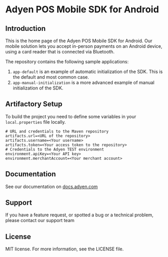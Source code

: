 # Adyen POS Mobile SDK for Android

## Introduction

This is the home page of the Adyen POS Mobile SDK for Android. 
Our mobile solution lets you accept in-person payments on an Android device, using a card reader that is connected via Bluetooth.

The repository contains the following sample applications: 

1. `app-default` is an example of automatic initialization of the SDK. This is the default and most common case.
2. `app-manual-initialization` is a more advanced example of manual initialization of the SDK. 

## Artifactory Setup

To build the project you need to define some variables in your `local.properties` file locally.
```
# URL and credentials to the Maven repository
artifacts.url=<URL of the repository>
artifacts.username=<Your username>
artifacts.token=<Your access token to the repository>
# Credentials to the Adyen TEST environment
environment.apiKey=<Your API key>
environment.merchantAccount=<Your merchant account>
```

## Documentation
See our documentation on [docs.adyen.com](https://docs.adyen.com/point-of-sale/ipp-mobile/card-reader-android)

## Support
If you have a feature request, or spotted a bug or a technical problem, please contact our support team

## License
MIT license. For more information, see the LICENSE file.
